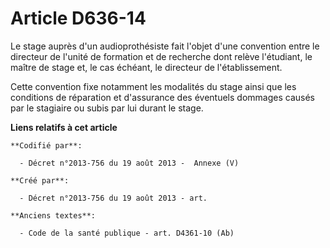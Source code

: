 # Article D636-14

Le stage auprès d'un audioprothésiste fait l'objet d'une convention entre le directeur de l'unité de formation et de
recherche dont relève l'étudiant, le maître de stage et, le cas échéant, le directeur de l'établissement.

Cette convention fixe notamment les modalités du stage ainsi que les conditions de réparation et d'assurance des éventuels
dommages causés par le stagiaire ou subis par lui durant le stage.

**Liens relatifs à cet article**

	**Codifié par**:

	  - Décret n°2013-756 du 19 août 2013 -  Annexe (V)

	**Créé par**:

	  - Décret n°2013-756 du 19 août 2013 - art.

	**Anciens textes**:

	  - Code de la santé publique - art. D4361-10 (Ab)
